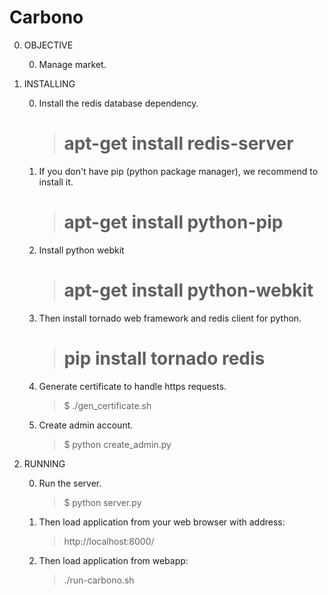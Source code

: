 Carbono
=======

0. OBJECTIVE

	0. Manage market.

0. INSTALLING

	0. Install the redis database dependency.

		>  # apt-get install redis-server

	
	0. If you don't have pip (python package manager), we recommend to install it.

		>  # apt-get install python-pip

    0. Install python webkit 

        >  # apt-get install python-webkit

	0. Then install tornado web framework and redis client for python.
		
		>  # pip install tornado redis

	0. Generate certificate to handle https requests.

		> $ ./gen_certificate.sh

    0. Create admin account.

        > $ python create_admin.py

0. RUNNING

	0. Run the server.

		> $ python server.py

	0. Then load application from your web browser with address:

		> http://localhost:8000/

    0. Then load application from webapp:

        > ./run-carbono.sh

